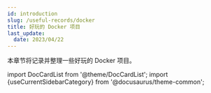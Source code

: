 ```yaml
---
id: introduction
slug: /useful-records/docker
title: 好玩的 Docker 项目
last_update:
  date: 2023/04/22
---
```


本章节将记录并整理一些好玩的 Docker 项目。

import DocCardList from '@theme/DocCardList'; import {useCurrentSidebarCategory} from '@docusaurus/theme-common';

<DocCardList items={useCurrentSidebarCategory().items}/>
